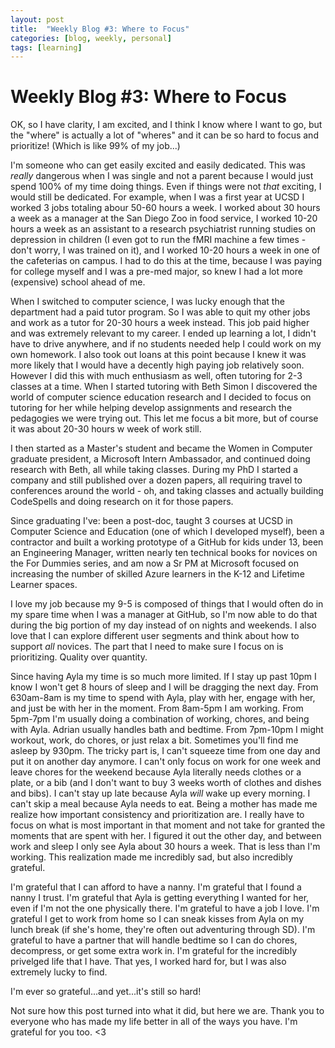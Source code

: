 ```yaml
---
layout: post
title:  "Weekly Blog #3: Where to Focus"
categories: [blog, weekly, personal]
tags: [learning]
---
```


# Weekly Blog #3: Where to Focus

OK, so I have clarity, I am excited, and I think I know where I want to go, but the "where" is actually a lot of "wheres" and
it can be so hard to focus and prioritize! (Which is like 99% of my job...)

I'm someone who can get easily excited and easily dedicated. This was *really* dangerous when I was single and not a parent 
because I would just spend 100% of my time doing things. Even if things were not *that* exciting, I would still be dedicated. 
For example, when I was a first year at UCSD I worked 3 jobs totaling abour 50-60 hours a week. I worked about 30 hours a week
as a manager at the San Diego Zoo in food service, I worked 10-20 hours a week as an assistant to a research psychiatrist running
studies on depression in children (I even got to run the fMRI machine a few times - don't worry, I was trained on it), and I worked
10-20 hours a week in one of the cafeterias on campus. I had to do this at the time, because I was paying for college myself and
I was a pre-med major, so knew I had a lot more (expensive) school ahead of me. 

When I switched to computer science, I was lucky enough that the department had a paid tutor program. So I was able to quit my
other jobs and work as a tutor for 20-30 hours a week instead. This job paid higher and was extremely relevant to my career. I
ended up learning a lot, I didn't have to drive anywhere, and if no students needed help I could work on my own homework. I also
took out loans at this point because I knew it was more likely that I would have a decently high paying job relatively soon. 
However I did this with much enthusiasm as well, often tutoring for 2-3 classes at a time. When I started tutoring with Beth Simon
I discovered the world of computer science education research and I decided to focus on tutoring for her while helping develop
assignments and research the pedagogies we were trying out. This let me focus a bit more, but of course it was about 20-30 hours w
week of work still. 

I then started as a Master's student and became the Women in Computer graduate president, a Microsoft Intern Ambassador, and 
continued doing research with Beth, all while taking classes. During my PhD I started a company and still published over a dozen
papers, all requiring travel to conferences around the world - oh, and taking classes and actually building CodeSpells and doing
research on it for those papers. 

Since graduating I've: been a post-doc, taught 3 courses at UCSD in Computer Science and Education (one of which I developed myself),
been a contractor and built a working prototype of a GitHub for kids under 13, been an Engineering Manager, written nearly ten
technical books for novices on the For Dummies series, and am now a Sr PM at Microsoft focused on increasing the number of skilled
Azure learners in the K-12 and Lifetime Learner spaces. 

I love my job because my 9-5 is composed of things that I would often do in my spare time when I was a manager at GitHub, so I'm
now able to do that during the big portion of my day instead of on nights and weekends. I also love that I can explore different
user segments and think about how to support *all* novices. The part that I need to make sure I focus on is prioritizing. Quality
over quantity. 

Since having Ayla my time is so much more limited. If I stay up past 10pm I know I won't get 8 hours of sleep and I will be dragging
the next day. From 630am-8am is my time to spend with Ayla, play with her, engage with her, and just be with her in the moment. 
From 8am-5pm I am working. From 5pm-7pm I'm usually doing a combination of working, chores, and being with Ayla. Adrian usually
handles bath and bedtime. From 7pm-10pm I might workout, work, do chores, or just relax a bit. Sometimes you'll find me asleep
by 930pm. The tricky part is, I can't squeeze time from one day and put it on another day anymore. I can't only focus on work
for one week and leave chores for the weekend because Ayla literally needs clothes or a plate, or a bib (and I don't want to buy
3 weeks worth of clothes and dishes and bibs). I can't stay up late because Ayla *will* wake up every morning. I can't skip a 
meal because Ayla needs to eat. Being a mother has made me realize how important consistency and prioritization are. I really
have to focus on what is most important in that moment and not take for granted the moments that are spent with her. I figured it
out the other day, and between work and sleep I only see Ayla about 30 hours a week. That is less than I'm working. This realization
made me incredibly sad, but also incredibly grateful. 

I'm grateful that I can afford to have a nanny. I'm grateful that I found a nanny I trust. I'm grateful that Ayla is getting 
everything I wanted for her, even if I'm not the one physically there. I'm grateful to have a job I love. I'm grateful I get to
work from home so I can sneak kisses from Ayla on my lunch break (if she's home, they're often out adventuring through SD). I'm 
grateful to have a partner that will handle bedtime so I can do chores, decompress, or get some extra work in. I'm grateful for
the incredibly privelged life that I have. That yes, I worked hard for, but I was also extremely lucky to find. 

I'm ever so grateful...and yet...it's still so hard!

Not sure how this post turned into what it did, but here we are. Thank you to everyone who has made my life better in all of the
ways you have. I'm grateful for you too. <3 
